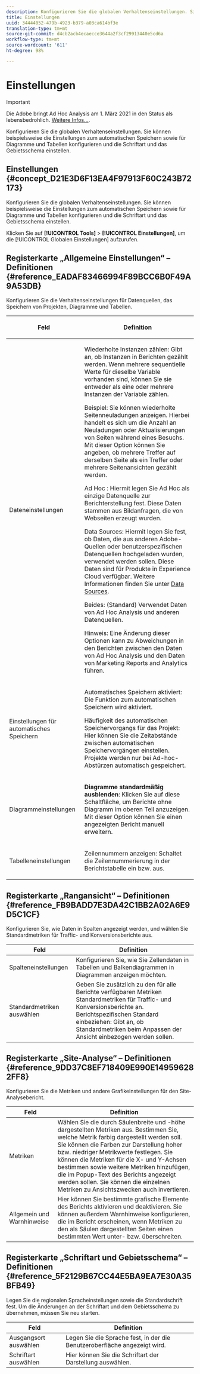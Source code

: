 ```yaml
---
description: Konfigurieren Sie die globalen Verhaltenseinstellungen. Sie können beispielsweise die Einstellungen zum automatischen Speichern sowie für Diagramme und Tabellen konfigurieren und die Schriftart und das Gebietsschema einstellen.
title: Einstellungen
uuid: 34444052-479b-4923-b379-a03ca614bf3e
translation-type: tm+mt
source-git-commit: d4cb2acb4ecaecce3644a2f3cf29913440e5cd6a
workflow-type: tm+mt
source-wordcount: '611'
ht-degree: 98%

---
```



# Einstellungen

>[!IMPORTANT]
>
>Die Adobe bringt Ad Hoc Analysis am 1. März 2021 in den Status als lebensbedrohlich. [Weitere Infos...](https://adobe.ly/discoverworkspace).

Konfigurieren Sie die globalen Verhaltenseinstellungen. Sie können beispielsweise die Einstellungen zum automatischen Speichern sowie für Diagramme und Tabellen konfigurieren und die Schriftart und das Gebietsschema einstellen.

## Einstellungen {#concept_D21E3D6F13EA4F97913F60C243B72173}

Konfigurieren Sie die globalen Verhaltenseinstellungen. Sie können beispielsweise die Einstellungen zum automatischen Speichern sowie für Diagramme und Tabellen konfigurieren und die Schriftart und das Gebietsschema einstellen.

Klicken Sie auf **[!UICONTROL Tools]** > **[!UICONTROL Einstellungen]**, um die [!UICONTROL Globalen Einstellungen] aufzurufen.

## Registerkarte „Allgemeine Einstellungen“ – Definitionen {#reference_EADAF83466994F89BCC6B0F49A9A53DB}

Konfigurieren Sie die Verhaltenseinstellungen für Datenquellen, das Speichern von Projekten, Diagramme und Tabellen.

<!-- 

r_dsc_general_settings.xml

 -->

<table id="table_C18A0F1C9E214EB585A29801BA2400F8"> 
 <thead> 
  <tr> 
   <th colname="col1" class="entry"> <p>Feld </p> </th> 
   <th colname="col2" class="entry"> <p>Definition </p> </th> 
  </tr> 
 </thead>
 <tbody> 
  <tr> 
   <td colname="col1"> <p> Dateneinstellungen </p> </td> 
   <td colname="col2"> <p> <span class="uicontrol"> Wiederholte Instanzen zählen</span>: Gibt an, ob Instanzen in Berichten gezählt werden. Wenn mehrere sequentielle Werte für dieselbe Variable vorhanden sind, können Sie sie entweder als eine oder mehrere Instanzen der Variable zählen. </p> <p>Beispiel: Sie können wiederholte Seitenneuladungen anzeigen. Hierbei handelt es sich um die Anzahl an Neuladungen oder Aktualisierungen von Seiten während eines Besuchs. Mit dieser Option können Sie angeben, ob mehrere Treffer auf derselben Seite als ein Treffer oder mehrere Seitenansichten gezählt werden. </p> <p> <span class="uicontrol"> <span class="keyword"> Ad Hoc</span> </span>: Hiermit legen Sie <span class="keyword">Ad Hoc</span> als einzige Datenquelle zur Berichterstellung fest. Diese Daten stammen aus Bildanfragen, die von Webseiten erzeugt wurden. </p> <p> <span class="uicontrol"> <span class="keyword">Data Sources</span></span>: Hiermit legen Sie fest, ob Daten, die aus anderen Adobe-Quellen oder benutzerspezifischen Datenquellen hochgeladen wurden, verwendet werden sollen. Diese Daten sind für Produkte in <span class="keyword">Experience Cloud</span> verfügbar. Weitere Informationen finden Sie unter <a href="https://docs.adobe.com/content/help/de-DE/analytics/import/data-sources/datasrc-home.html"  >Data Sources</a>. </p> <p> <span class="uicontrol"> Beides</span>: (Standard) Verwendet Daten von <span class="keyword">Ad Hoc Analysis</span> und anderen Datenquellen. </p> <p>Hinweis: Eine Änderung dieser Optionen kann zu Abweichungen in den Berichten zwischen den Daten von <span class="keyword">Ad Hoc Analysis</span> und den Daten von <span class="keyword">Marketing Reports and Analytics</span> führen. </p> </td> 
  </tr> 
  <tr> 
   <td colname="col1"> <p> Einstellungen für automatisches Speichern </p> </td> 
   <td colname="col2"> <p> <span class="uicontrol"> Automatisches Speichern aktiviert</span>: Die Funktion zum automatischen Speichern wird aktiviert. </p> <p> <span class="uicontrol"> Häufigkeit des automatischen Speichervorgangs für das Projekt</span>: Hier können Sie die Zeitabstände zwischen automatischen Speichervorgängen einstellen. Projekte werden nur bei Ad-hoc-Abstürzen automatisch gespeichert. </p> </td> 
  </tr> 
  <tr> 
   <td colname="col1"> <p> Diagrammeinstellungen </p> </td> 
   <td colname="col2"> <p><b>Diagramme standardmäßig ausblenden</b>: Klicken Sie auf diese Schaltfläche, um Berichte ohne Diagramm im oberen Teil anzuzeigen. Mit dieser Option können Sie einen angezeigten Bericht manuell erweitern. </p> </td> 
  </tr> 
  <tr> 
   <td colname="col1"> <p> Tabelleneinstellungen </p> </td> 
   <td colname="col2"> <p> <span class="uicontrol"> Zeilennummern anzeigen</span>: Schaltet die Zeilennummerierung in der Berichtstabelle ein bzw. aus. </p> </td> 
  </tr> 
 </tbody> 
</table>

## Registerkarte „Rangansicht“ – Definitionen {#reference_FB9BADD7E3DA42C1BB2A02A6E9D5C1CF}

Konfigurieren Sie, wie Daten in Spalten angezeigt werden, und wählen Sie Standardmetriken für Traffic- und Konversionsberichte aus.

<!-- 

r_dsc_ranked_tab.xml

 -->

| Feld | Definition |
|--- |--- |
| Spalteneinstellungen | Konfigurieren Sie, wie Sie Zellendaten in Tabellen und Balkendiagrammen in Diagrammen anzeigen möchten. |
| Standardmetriken auswählen | Geben Sie zusätzlich zu den für alle Berichte verfügbaren Metriken Standardmetriken für Traffic- und Konversionsberichte an.    Berichtspezifischen Standard einbeziehen: Gibt an, ob Standardmetriken beim Anpassen der Ansicht einbezogen werden sollen. |

## Registerkarte „Site-Analyse“ – Definitionen {#reference_9DD37C8EF718409E990E149596282FF8}

Konfigurieren Sie die Metriken und andere Grafikeinstellungen für den Site-Analysebericht.

<!-- 

r_dsc_site_analysis_tab.xml

 -->

| Feld | Definition |
|--- |--- |
| Metriken | Wählen Sie die durch Säulenbreite und -höhe dargestellten Metriken aus. Bestimmen Sie, welche Metrik farbig dargestellt werden soll. Sie können die Farben zur Darstellung hoher bzw. niedriger Metrikwerte festlegen. Sie können die Metriken für die X- und Y-Achsen bestimmen sowie weitere Metriken hinzufügen, die im Popup-Text des Berichts angezeigt werden sollen. Sie können die einzelnen Metriken zu Ansichtszwecken auch invertieren. |
| Allgemein und Warnhinweise | Hier können Sie bestimmte grafische Elemente des Berichts aktivieren und deaktivieren. Sie können außerdem Warnhinweise konfigurieren, die im Bericht erscheinen, wenn Metriken zu den als Säulen dargestellten Seiten einen bestimmten Wert unter- bzw. überschreiten. |

## Registerkarte „Schriftart und Gebietsschema“ – Definitionen {#reference_5F2129B67CC44E5BA9EA7E30A35BFB49}

Legen Sie die regionalen Spracheinstellungen sowie die Standardschrift fest. Um die Änderungen an der Schriftart und dem Gebietsschema zu übernehmen, müssen Sie neu starten.

<!-- 

r_dsc_font_locale.xml

 -->

| Feld | Definition |
|--- |--- |
| Ausgangsort auswählen | Legen Sie die Sprache fest, in der die Benutzeroberfläche angezeigt wird. |
| Schriftart auswählen | Hier können Sie die Schriftart der Darstellung auswählen. |
